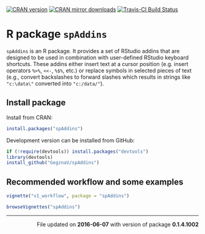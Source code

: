<!-- README.md is generated from README.Rmd. Please edit that file -->
[![CRAN version](http://www.r-pkg.org/badges/version/spAddins)](http://cran.rstudio.com/web/packages/spAddins/index.html) [![CRAN mirror downloads](http://cranlogs.r-pkg.org/badges/spAddins)](http://cran.rstudio.com/web/packages/spAddins/index.html) [![Travis-CI Build Status](https://travis-ci.org/GegznaV/spAddins.png?branch=master)](https://travis-ci.org/GegznaV/spAddins)

R package `spAddins`
====================

`spAddins` is an R package. It provides a set of RStudio addins that are designed to be used in combination with user-defined RStudio keyboard shortcuts. These addins either insert text at a cursor position (e.g. insert operators `%>%`, `<<-`, `%$%`, etc.) or replace symbols in selected pieces of text (e.g., convert backslashes to forward slashes which results in strings like `"c:\data\"` converted into `"c:/data/"`).

Install package
---------------

Install from CRAN:

``` r
install.packages("spAddins")
```

Development version can be installed from GitHub:

``` r
if (!require(devtools)) install.packages("devtools")
library(devtools)
install_github("GegznaV/spAddins")
```

Recommended workflow and some examples
--------------------------------------

``` r
vignette("v1_workflow", package = "spAddins")

browseVignettes("spAddins")
```

------------------------------------------------------------------------

<p align="right">
File updated on <b>2016-06-07</b> with version of package <b>0.1.4.1002</b>
</p>
